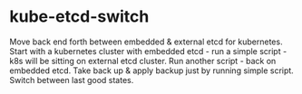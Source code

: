 # kube-etcd-switch

Move back end forth between embedded & external etcd for kubernetes. Start with a kubernetes cluster with embedded etcd - run a simple script - k8s will be sitting on external etcd cluster. Run another script - back on embedded etcd. Take back up & apply backup just by running simple script. Switch between last good states.
